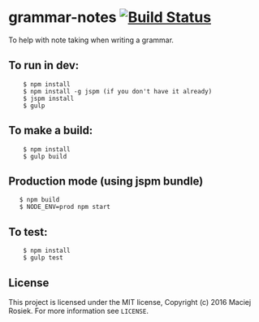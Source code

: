 # grammar-notes [![Build Status](https://travis-ci.org/rek/grammar-notes.svg?branch=master)](https://travis-ci.org/rek/grammar-notes)

To help with note taking when writing a grammar.

## To run in dev:

```
	$ npm install
	$ npm install -g jspm (if you don't have it already)
	$ jspm install
	$ gulp
```

## To make a build:

```
	$ npm install
	$ gulp build
```

## Production mode (using jspm bundle)

```
   $ npm build
   $ NODE_ENV=prod npm start
```

## To test:

```
	$ npm install
	$ gulp test
```

## License

This project is licensed under the MIT license, Copyright (c) 2016 Maciej Rosiek. For more information see `LICENSE`.
